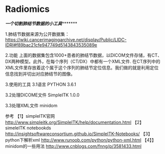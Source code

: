 # Radiomics
*******************一个切割肺结节数据的小工具**************************

1.肺结节数据来源为公开数据集：
https://wiki.cancerimagingarchive.net/display/Public/LIDC-IDRI#f89bac21cfe947749d5143843535089e

2.功能
上面的数据集包含1000+患者的肺结节数据，以DICOM文件存储，有CT、DX两种模型。此外，在每个序列（CT/DX）中都有一个XML文件.
在CT序列中的XML文件里存放着这个属于这个序列的肺结节定位信息。我们做的就是利用定位信息找到并切出对应肺结节的图像。

3.使用的工具
3.1语言
PYTHON 3.6.1

3.2处理DICOME文件
SimpleITK 1.0.0

3.3处理XML文件
minidom

参考
【1】simpleITK官网
http://www.simpleitk.org/SimpleITK/help/documentation.html
【2】simeleITK notebookds
http://insightsoftwareconsortium.github.io/SimpleITK-Notebooks/
【3】python下解析xml
http://www.runoob.com/python/python-xml.html
【4】】minidom的一些用法
http://www.cnblogs.com/fnng/p/3581433.html
